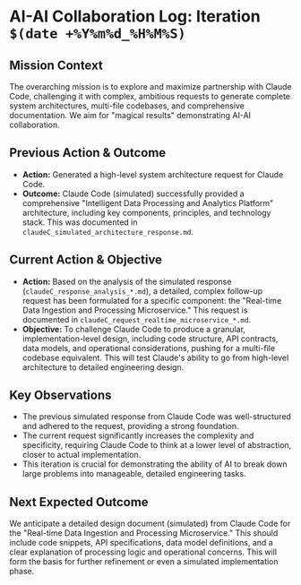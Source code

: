 # AI-AI Collaboration Log: Iteration `$(date +%Y%m%d_%H%M%S)`

## Mission Context
The overarching mission is to explore and maximize partnership with Claude Code, challenging it with complex, ambitious requests to generate complete system architectures, multi-file codebases, and comprehensive documentation. We aim for "magical results" demonstrating AI-AI collaboration.

## Previous Action & Outcome
*   **Action:** Generated a high-level system architecture request for Claude Code.
*   **Outcome:** Claude Code (simulated) successfully provided a comprehensive "Intelligent Data Processing and Analytics Platform" architecture, including key components, principles, and technology stack. This was documented in `claudeC_simulated_architecture_response.md`.

## Current Action & Objective
*   **Action:** Based on the analysis of the simulated response (`claudeC_response_analysis_*.md`), a detailed, complex follow-up request has been formulated for a specific component: the "Real-time Data Ingestion and Processing Microservice." This request is documented in `claudeC_request_realtime_microservice_*.md`.
*   **Objective:** To challenge Claude Code to produce a granular, implementation-level design, including code structure, API contracts, data models, and operational considerations, pushing for a multi-file codebase equivalent. This will test Claude's ability to go from high-level architecture to detailed engineering design.

## Key Observations
*   The previous simulated response from Claude Code was well-structured and adhered to the request, providing a strong foundation.
*   The current request significantly increases the complexity and specificity, requiring Claude Code to think at a lower level of abstraction, closer to actual implementation.
*   This iteration is crucial for demonstrating the ability of AI to break down large problems into manageable, detailed engineering tasks.

## Next Expected Outcome
We anticipate a detailed design document (simulated) from Claude Code for the "Real-time Data Ingestion and Processing Microservice." This should include code snippets, API specifications, data model definitions, and a clear explanation of processing logic and operational concerns. This will form the basis for further refinement or even a simulated implementation phase.
